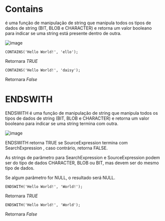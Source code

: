 # Contains

é uma função de manipulação de string que manipula todos os tipos de dados de string (BIT, BLOB e CHARACTER) e retorna um valor booleano para indicar se uma string está presente dentro de outra. 


![image](https://user-images.githubusercontent.com/80789711/207022783-7fc1fd01-41b0-4fcc-a911-462831cb67f5.png)


```
CONTAINS('Hello World!', 'ello');
```
Retornara *TRUE*


```
CONTAINS('Hello World!', 'daisy');
```

Retornara *False*



# ENDSWITH

ENDSWITH é uma função de manipulação de string que manipula todos os tipos de dados de string (BIT, BLOB e CHARACTER) e retorna um valor booleano para indicar se uma string termina com outra. 


![image](https://user-images.githubusercontent.com/80789711/207027573-a3f6c54a-84a5-416f-a9a0-51bbc328e5fc.png)


ENDSWITH retorna TRUE se SourceExpression termina com SearchExpression , caso contrário, retorna FALSE.

As strings de parâmetro para SearchExpression e SourceExpression podem ser do tipo de dados CHARACTER, BLOB ou BIT, mas devem ser do mesmo tipo de dados.

Se algum parâmetro for NULL, o resultado será NULL.

```
ENDSWITH('Hello World!', 'World!');
```
Retornara *TRUE*


```
ENDSWITH('Hello World!', 'World');
```

Retornara *False*


